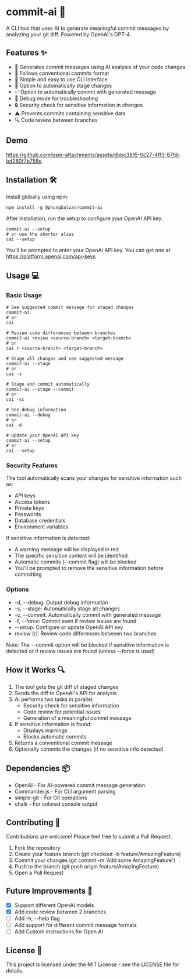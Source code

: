 # commit-ai 🤖

A CLI tool that uses AI to generate meaningful commit messages by analyzing your git diff. Powered by OpenAI's GPT-4.

## Features ✨

- 🤖 Generates commit messages using AI analysis of your code changes
- 🎯 Follows conventional commits format
- 🚀 Simple and easy to use CLI interface
- 🔄 Option to automatically stage changes
- ✅ Option to automatically commit with generated message
- 🐛 Debug mode for troubleshooting
- 🔒 Security check for sensitive information in changes
- ⚠️ Prevents commits containing sensitive data
- 🔍 Code review between branches

## Demo

https://github.com/user-attachments/assets/dbbc3815-0c27-4ff3-87fd-bd280f7b758e



## Installation 🛠️

Install globally using npm:

    npm install -g @phungbaluan/commit-ai

After installation, run the setup to configure your OpenAI API key:

    commit-ai --setup
    # or use the shorter alias
    cai --setup

You'll be prompted to enter your OpenAI API key. You can get one at: https://platform.openai.com/api-keys

## Usage 💻

### Basic Usage

    # See suggested commit message for staged changes
    commit-ai
    # or
    cai

    # Review code differences between branches
    commit-ai review <source-branch> <target-branch>
    # or
    cai r <source-branch> <target-branch>

    # Stage all changes and see suggested message
    commit-ai --stage
    # or
    cai -s

    # Stage and commit automatically
    commit-ai --stage --commit
    # or
    cai -sc

    # See debug information
    commit-ai --debug
    # or
    cai -d

    # Update your OpenAI API key
    commit-ai --setup
    # or
    cai --setup

### Security Features

The tool automatically scans your changes for sensitive information such as:
- API keys
- Access tokens
- Private keys
- Passwords
- Database credentials
- Environment variables

If sensitive information is detected:
- A warning message will be displayed in red
- The specific sensitive content will be identified
- Automatic commits (--commit flag) will be blocked
- You'll be prompted to remove the sensitive information before committing

### Options

- -d, --debug: Output debug information
- -s, --stage: Automatically stage all changes
- -c, --commit: Automatically commit with generated message
- -f, --force: Commit even if review issues are found
- --setup: Configure or update OpenAI API key
- review (r): Review code differences between two branches

Note: The --commit option will be blocked if sensitive information is detected or if review issues are found (unless --force is used)

## How it Works 🔍

1. The tool gets the git diff of staged changes
2. Sends the diff to OpenAI's API for analysis
3. AI performs two tasks in parallel:
   - Security check for sensitive information
   - Code review for potential issues
   - Generation of a meaningful commit message
4. If sensitive information is found:
   - Displays warnings
   - Blocks automatic commits
5. Returns a conventional commit message
6. Optionally commits the changes (if no sensitive info detected)

## Dependencies 📦

- OpenAI - For AI-powered commit message generation
- Commander.js - For CLI argument parsing
- simple-git - For Git operations
- chalk - For colored console output

## Contributing 🤝

Contributions are welcome! Please feel free to submit a Pull Request.

1. Fork the repository
2. Create your feature branch (git checkout -b feature/AmazingFeature)
3. Commit your changes (git commit -m 'Add some AmazingFeature')
4. Push to the branch (git push origin feature/AmazingFeature)
5. Open a Pull Request

## Future Improvements 🚀

- [x] Support different OpenAI models
- [x] Add code review between 2 branches
- [ ] Add -h, --help flag
- [ ] Add support for different commit message formats
- [ ] Add Custom instructions for Open AI

## License 📄

This project is licensed under the MIT License - see the LICENSE file for details. 
